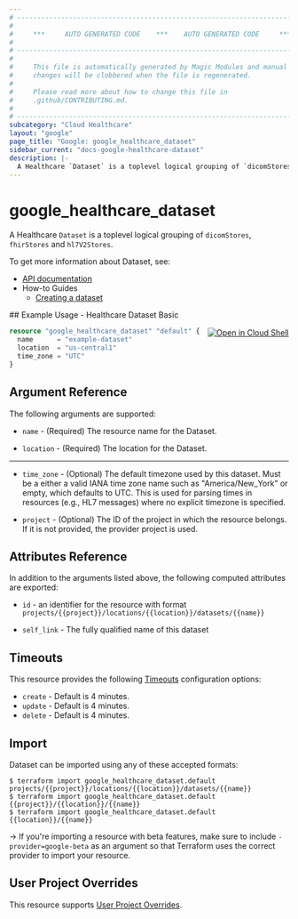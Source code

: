 ```yaml
---
# ----------------------------------------------------------------------------
#
#     ***     AUTO GENERATED CODE    ***    AUTO GENERATED CODE     ***
#
# ----------------------------------------------------------------------------
#
#     This file is automatically generated by Magic Modules and manual
#     changes will be clobbered when the file is regenerated.
#
#     Please read more about how to change this file in
#     .github/CONTRIBUTING.md.
#
# ----------------------------------------------------------------------------
subcategory: "Cloud Healthcare"
layout: "google"
page_title: "Google: google_healthcare_dataset"
sidebar_current: "docs-google-healthcare-dataset"
description: |-
  A Healthcare `Dataset` is a toplevel logical grouping of `dicomStores`, `fhirStores` and `hl7V2Stores`.
---
```


# google\_healthcare\_dataset

A Healthcare `Dataset` is a toplevel logical grouping of `dicomStores`, `fhirStores` and `hl7V2Stores`.


To get more information about Dataset, see:

* [API documentation](https://cloud.google.com/healthcare/docs/reference/rest/v1/projects.locations.datasets)
* How-to Guides
    * [Creating a dataset](https://cloud.google.com/healthcare/docs/how-tos/datasets)

<div class = "oics-button" style="float: right; margin: 0 0 -15px">
  <a href="https://console.cloud.google.com/cloudshell/open?cloudshell_git_repo=https%3A%2F%2Fgithub.com%2Fterraform-google-modules%2Fdocs-examples.git&cloudshell_working_dir=healthcare_dataset_basic&cloudshell_image=gcr.io%2Fgraphite-cloud-shell-images%2Fterraform%3Alatest&open_in_editor=main.tf&cloudshell_print=.%2Fmotd&cloudshell_tutorial=.%2Ftutorial.md" target="_blank">
    <img alt="Open in Cloud Shell" src="//gstatic.com/cloudssh/images/open-btn.svg" style="max-height: 44px; margin: 32px auto; max-width: 100%;">
  </a>
</div>
## Example Usage - Healthcare Dataset Basic


```terraform
resource "google_healthcare_dataset" "default" {
  name      = "example-dataset"
  location  = "us-central1"
  time_zone = "UTC"
}
```

## Argument Reference

The following arguments are supported:


* `name` -
  (Required)
  The resource name for the Dataset.

* `location` -
  (Required)
  The location for the Dataset.


- - -


* `time_zone` -
  (Optional)
  The default timezone used by this dataset. Must be a either a valid IANA time zone name such as
  "America/New_York" or empty, which defaults to UTC. This is used for parsing times in resources
  (e.g., HL7 messages) where no explicit timezone is specified.

* `project` - (Optional) The ID of the project in which the resource belongs.
    If it is not provided, the provider project is used.


## Attributes Reference

In addition to the arguments listed above, the following computed attributes are exported:

* `id` - an identifier for the resource with format `projects/{{project}}/locations/{{location}}/datasets/{{name}}`

* `self_link` -
  The fully qualified name of this dataset


## Timeouts

This resource provides the following
[Timeouts](/docs/configuration/resources.html#timeouts) configuration options:

- `create` - Default is 4 minutes.
- `update` - Default is 4 minutes.
- `delete` - Default is 4 minutes.

## Import

Dataset can be imported using any of these accepted formats:

```
$ terraform import google_healthcare_dataset.default projects/{{project}}/locations/{{location}}/datasets/{{name}}
$ terraform import google_healthcare_dataset.default {{project}}/{{location}}/{{name}}
$ terraform import google_healthcare_dataset.default {{location}}/{{name}}
```

-> If you're importing a resource with beta features, make sure to include `-provider=google-beta`
as an argument so that Terraform uses the correct provider to import your resource.

## User Project Overrides

This resource supports [User Project Overrides](https://www.terraform.io/docs/providers/google/guides/provider_reference.html#user_project_override).
